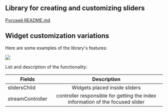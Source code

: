 ## Library for creating and customizing sliders

[Русский README.md](README.re.md)

## Widget customization variations

Here are some examples of the library's features:

![](.github/switchers_example.gif)

List and description of the functionality:

| Fields           | Description                   |
| ---------------- |:-----------------------------:|
| slidersChild     | Widgets placed inside sliders |
| streamController | controller responsible for getting the index information of the focused slider |